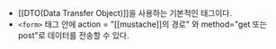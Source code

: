 - [[DTO(Data Transfer Object)]]을 사용하는 기본적인 태그이다.
- `<form>` 태그 안에 action = "[[mustache]]의 경로" 와 method="get 또는 post"로 데이터를 전송할 수 있다.